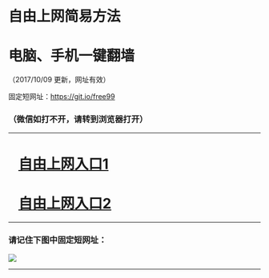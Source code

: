 ﻿# 自由上网简易方法

# 电脑、手机一键翻墙

（2017/10/09 更新，网址有效）

固定短网址：https://git.io/free99

### （微信如打不开，请转到浏览器打开）


***





# &nbsp;&nbsp; <a href="http://ft2309929570.fwq-tz-1001.info/fwqtz01.html?t=10090012921 " target="_blank">自由上网入口1</a>
# &nbsp;&nbsp; <a href="http://ft1883526965.fwq-tz-1002.info/fwqtz02.html?t=100900130559 " target="_blank">自由上网入口2</a>
***

### 请记住下图中固定短网址：

<img src="https://s3-us-west-2.amazonaws.com/fwq-1001/yjfq-20170905okok.png" /> 


***

